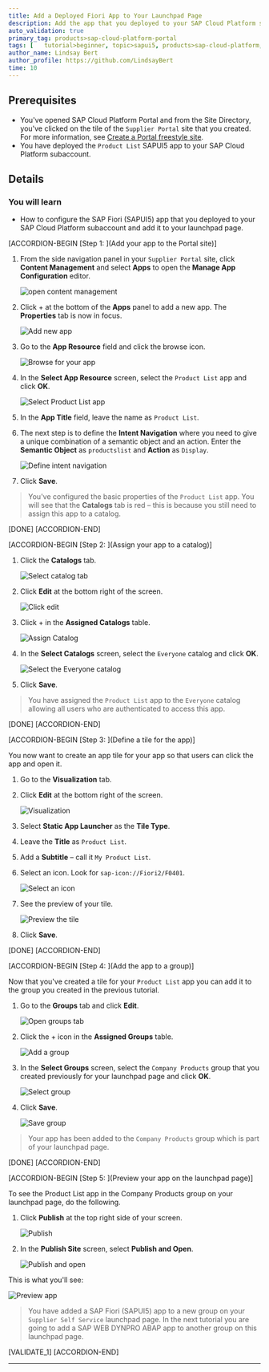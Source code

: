 ```yaml
---
title: Add a Deployed Fiori App to Your Launchpad Page
description: Add the app that you deployed to your SAP Cloud Platform subaccount to your launchpad page.
auto_validation: true
primary_tag: products>sap-cloud-platform-portal
tags: [   tutorial>beginner, topic>sapui5, products>sap-cloud-platform, products>sap-cloud-platform-portal  ]
author_name: Lindsay Bert
author_profile: https://github.com/LindsayBert
time: 10
---
```


## Prerequisites  
  - You've opened SAP Cloud Platform Portal and from the Site Directory, you've clicked on the tile of the `Supplier Portal` site that you created. For more information, see [Create a Portal freestyle site](https://developers.sap.com/israel/tutorials/cp-portal-freestyle-site-create-site.html).
  - You have deployed the `Product List` SAPUI5 app to your SAP Cloud Platform subaccount.

## Details
### You will learn  
 - How to configure the SAP Fiori (SAPUI5) app that you deployed to your SAP Cloud Platform subaccount and add it to your launchpad page.


[ACCORDION-BEGIN [Step 1: ](Add your app to the Portal site)]

1. From the side navigation panel in your `Supplier Portal` site, click **Content Management** and select **Apps** to open the **Manage App Configuration** editor.

    ![open content management](1-content-management-apps.png)

2. Click + at the bottom of the **Apps** panel to add a new app. The **Properties** tab is now in focus.

    ![Add new app](2-add-new-app.png)

3. Go to the **App Resource** field and click the browse icon.

    ![Browse for your app](3-browse-app.png)

4. In the **Select App Resource** screen, select the `Product List` app and click **OK**.

    ![Select Product List app](4-select-product-list-app.png)

5. In the **App Title** field, leave the name as `Product List`.

6. The next step is to define the **Intent Navigation** where you need to give a unique combination of a semantic object and an action. Enter the **Semantic Object** as `productslist` and **Action** as `Display`.

    ![Define intent navigation](5-intent-navigation.png)

7. Click **Save**.


>You've configured the basic properties of the `Product List` app. You will see that the **Catalogs** tab is red – this is because you still need to assign this app to a catalog.   

[DONE]
[ACCORDION-END]

[ACCORDION-BEGIN [Step 2: ](Assign your app to a catalog)]

1.	Click the **Catalogs** tab.

    ![Select catalog tab](6-select-catalog-tab.png)

2.	Click **Edit** at the bottom right of the screen.

    ![Click edit](6a-click-edit.png)

3.	Click + in the **Assigned Catalogs** table.

    ![Assign Catalog](7-assign-catalog.png)

4.	In the **Select Catalogs** screen, select the `Everyone` catalog and click **OK**.

    ![Select the Everyone catalog](8-select-everyone-catalog.png)

5.	Click **Save**.

>You have assigned the `Product List` app to the `Everyone` catalog allowing all users who are authenticated to access this app.

[DONE]
[ACCORDION-END]

[ACCORDION-BEGIN [Step 3: ](Define a tile for the app)]

You now want to create an app tile for your app so that users can click the app and open it.

1. Go to the **Visualization** tab.

2. Click **Edit** at the bottom right of the screen.

    ![Visualization](9-visualization.png)

3. Select **Static App Launcher** as the **Tile Type**.

4. Leave the **Title** as `Product List`.

5. Add a **Subtitle** – call it `My Product List`.

6. Select an icon. Look for `sap-icon://Fiori2/F0401`.

    ![Select an icon](11-select-icon.png)

7. See the preview of your tile.

    ![Preview the tile](12-tile-preview.png)

8. Click **Save**.

[DONE]
[ACCORDION-END]

[ACCORDION-BEGIN [Step 4: ](Add the app to a group)]

Now that you've created a tile for your `Product List` app you can add it to the group you created in the previous tutorial.

1. Go to the **Groups** tab and click **Edit**.

    ![Open groups tab](13-add-app-to-group.png)

2. Click the + icon in the **Assigned Groups** table.

    ![Add a group](13a-add-group.png)

4. In the **Select Groups** screen, select the `Company Products` group that you created previously for your launchpad page and click **OK**.

    ![Select group](14-select-group.png)

6. Click **Save**.

    ![Save group](15-save-group.png)

>Your app has been added to the `Company Products` group which is part of your launchpad page.

[DONE]
[ACCORDION-END]

[ACCORDION-BEGIN [Step 5: ](Preview your app on the launchpad page)]

To see the Product List app in the Company Products group on your launchpad page, do the following.

1. Click **Publish** at the top right side of your screen.

    ![Publish](16-publish.png)

2. In the **Publish Site** screen, select **Publish and Open**.

    ![Publish and open](17-publish-and-open.png)

This is what you'll see:

![Preview app](18-preview.png)

>You have added a SAP Fiori (SAPUI5) app to a new group on your `Supplier Self Service` launchpad page. In the next tutorial you are going to add a SAP WEB DYNPRO ABAP app to another group on this launchpad page.

[VALIDATE_1]
[ACCORDION-END]





---
